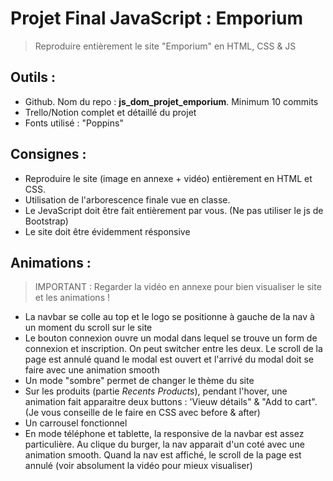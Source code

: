 # Projet Final JavaScript : Emporium 
> Reproduire entièrement le site "Emporium" en HTML, CSS & JS

## Outils : 
- Github. Nom du repo : **js_dom_projet_emporium**. Minimum 10 commits  
- Trello/Notion complet et détaillé du projet
- Fonts utilisé : "Poppins"

## Consignes : 
- Reproduire le site (image en annexe + vidéo) entièrement en HTML et CSS. 
- Utilisation de l'arborescence finale vue en classe. 
- Le JevaScript doit être fait entièrement par vous. (Ne pas utiliser le js de Bootstrap)
- Le site doit être évidemment résponsive

## Animations : 
> IMPORTANT : Regarder la vidéo en annexe pour bien visualiser le site et les animations ! 

- La navbar se colle au top et le logo se positionne à gauche de la nav à un moment du scroll sur le site
- Le bouton connexion ouvre un modal dans lequel se trouve un form de connexion et inscription. On peut switcher entre les deux. Le scroll de la page est annulé quand le modal est ouvert et l'arrivé du modal doit se faire avec une animation smooth
- Un mode "sombre" permet de changer le thème du site
- Sur les produits (partie *Recents Products*), pendant l'hover, une animation fait apparaitre deux buttons : 'Vieuw détails" & "Add to cart". (Je vous conseille de le faire en CSS avec before & after)
- Un carrousel fonctionnel 
- En mode téléphone et tablette, la responsive de la navbar est assez particulière. Au clique du burger, la nav apparait d'un coté avec une animation smooth. Quand la nav est affiché, le scroll de la page est annulé (voir absolument la vidéo pour mieux visualiser)
